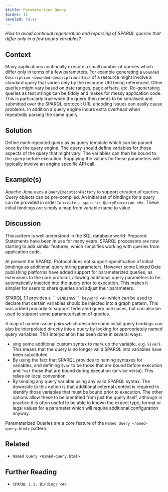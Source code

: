```yaml
---
$title: Parameterized Query
$order: 11
leveled: false
---
```


*How to avoid continual regeneration and reparsing of SPARQL queries that differ only in a few bound variables?*

## Context

Many applications continually execute a small number of queries which differ only in terms of a few parameters. For example generating a `Bounded Description <bounded-description.html>` of a resource might involve a standard query that varies only by the resource URI being referenced. Other queries might vary based on date ranges, page offsets, etc. Re-generating queries as text strings can be fiddly and makes for messy application code. This is particularly true when the query then needs to be serialised and submitted over the SPARQL protocol: URL encoding issues can easily cause problems. In addition a query engine incurs extra overhead when repeatedly parsing the same query.

## Solution

Define each repeated query as as query template which can be parsed once by the query engine. The query should define variables for those aspects of the query that might vary. The variables can then be bound to the query before execution. Supplying the values for these parameters will typically involve an engine specific API call.

## Example(s)

Apache Jena uses a ``QueryExecutionFactory`` to support creation of queries. Query objects can be pre-compiled. An initial set of bindings for a query can be provided in order to `create a specific QueryExecution <#>`. These initial bindings are simply a map from variable name to value.

## Discussion

This pattern is well understood in the SQL database world: Prepared Statements have been in use for many years. SPARQL processors are now starting to add similar features, which simplifies working with queries from application code.

At present the SPARQL Protocol does not support specification of initial bindings as additional query string parameters. However some Linked Data publishing platforms have added support for parameterized queries, as extensions to the core protocol, allowing additional query parameters to be automatically injected into the query prior to execution. This makes it simpler for users to share queries and adjust their parameters.

SPARQL 1.1 provides `a ``BINDINGS`` keyword <#>` which can be used to declare that certain variables should be injected into a graph pattern. This was added primarily to support federated query use cases, but can also be used to support some parameterisation of queries.

A map of named-value pairs which describe some initial query bindings can also be interpolated directly into a query by looking for appropriately named query variables. This interpolation has been done in several ways:

- sing some additional custom syntax to mark up the variable, e.g. ``%{var}``. This means that the query is no longer valid SPARQL into variables have been substituted
- By using the fact that SPARQL provides to naming syntaxes for variables, and defining ``$var`` to be those that are bound before execution and ``?var`` those that are bound during execution (or vice versa). This relies on local convention.
- By binding any query variable using any valid SPARQL syntax. The downside to this option is that additional external context is required to identify those variables that must be bound prior to execution. The other options allow these to be identified from just the query itself, although in practice it is often useful to be able to known the expect type, format or legal values for a parameter which will require additional configuration anyway.

Parameterized Queries are a core feature of the `Named Query <named-query.html>` pattern.

## Related

- `Named Query <named-query.html>`

## Further Reading

- `SPARQL 1.1. Bindings <#>`

